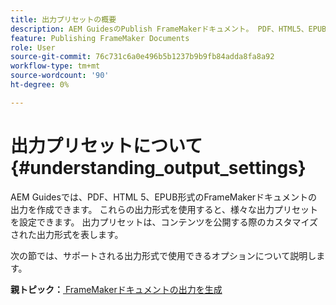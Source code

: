 ```yaml
---
title: 出力プリセットの概要
description: AEM GuidesのPublish FrameMakerドキュメント。 PDF、HTML5、EPUB形式のFrameMakerドキュメントの出力を生成する方法を説明します。
feature: Publishing FrameMaker Documents
role: User
source-git-commit: 76c731c6a0e496b5b1237b9b9fb84adda8fa8a92
workflow-type: tm+mt
source-wordcount: '90'
ht-degree: 0%

---
```


# 出力プリセットについて {#understanding_output_settings}

AEM Guidesでは、PDF、HTML 5、EPUB形式のFrameMakerドキュメントの出力を作成できます。 これらの出力形式を使用すると、様々な出力プリセットを設定できます。 出力プリセットは、コンテンツを公開する際のカスタマイズされた出力形式を表します。

次の節では、サポートされる出力形式で使用できるオプションについて説明します。

**親トピック：**[ FrameMakerドキュメントの出力を生成 ](fm-output-generatation.md)
